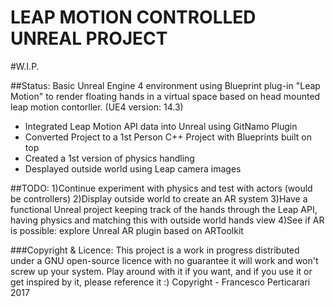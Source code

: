 LEAP MOTION CONTROLLED UNREAL PROJECT
====================================


#W.I.P.

##Status:
Basic Unreal Engine 4 environment using Blueprint plug-in "Leap Motion" to render floating hands in a virtual space based on head mounted leap motion contorller.
(UE4 version: 14.3)
- Integrated Leap Motion API data into Unreal using GitNamo Plugin
- Converted Project to a 1st Person C++ Project with Blueprints built on top
- Created a 1st version of physics handling
- Desplayed outside world using Leap camera images

##TODO:
1)Continue experiment with physics and test with actors (would be controllers)
2)Display outside world to create an AR system
3)Have a functional Unreal project keeping track of the hands through the Leap API, having physics and matching this with outside world hands view
4)See if AR is possible: explore Unreal AR plugin based on ARToolkit

###Copyright & Licence:
This project is a work in progress distributed under a GNU open-source licence with no guarantee it will work and won't screw up your system.
Play around with it if you want, and if you use it or get inspired by it, please reference it :)
Copyright - Francesco Perticarari 2017